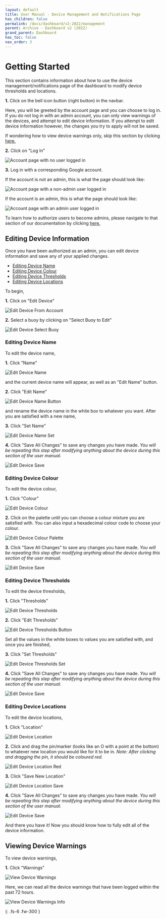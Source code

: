 ```yaml
---  
layout: default  
title: User Manual - Device Management and Notifications Page
has_children: false  
permalink: /docs/dashboard/v2-2022/management  
parent: Archive - Dashboard v2 (2022)
grand_parent: Dashboard
has_toc: false
nav_order: 3
---  
```


# Getting Started 

This section contains information about how to use the device management/notifications page of the dashboard to modify device thresholds and locations.

**1.** Click on the bell icon button (right button) in the navbar.

Here, you will be greeted by the account page and you can choose to log in. If you do not log in with an admin account, you can only view warnings of the devices, and attempt to edit device information. If you attempt to edit device information however, the changes you try to apply will not be saved.

If wondering how to view device warnings only, skip this section by clicking [here.](#viewing-device-warnings)

**2.** Click on "Log In"

![Account page with no user logged in](https://github.com/BCIT-Reseach-Long-Term-ISSP/bcit-reseach-long-term-issp.github.io/blob/master/dashboard/assets/Account1NotLoggedIn.png?raw=true "Account page with no user logged in")

**3.** Log in with a corresponding Google account. 

If the account is not an admin, this is what the page should look like:

![Account page with a non-admin user logged in](https://github.com/BCIT-Reseach-Long-Term-ISSP/bcit-reseach-long-term-issp.github.io/blob/master/dashboard/assets/Account2NonAdmin.png?raw=true "Account page with a non-admin user logged in")

If the account is an admin, this is what the page should look like:

![Account page with an admin user logged in](https://github.com/BCIT-Reseach-Long-Term-ISSP/bcit-reseach-long-term-issp.github.io/blob/master/dashboard/assets/Account6Admin.png?raw=true "Account page with an admin user logged in")

To learn how to authorize users to become admins, please navigate to that section of our documentation by clicking [here.](https://bcit-reseach-long-term-issp.github.io/docs/dashboard/firestore#making-a-user-an-admin-for-the-dashboard)


## Editing Device Information

Once you have been authorized as an admin, you can edit device information and save any of your applied changes.

- [Editing Device Name](#editing-device-name)
- [Editing Device Colour](#editing-device-colour)
- [Editing Device Thresholds](#editing-device-thresholds)
- [Editing Device Locations](#editing-device-locations)

To begin,

**1.** Click on "Edit Device"

![Edit Device From Account](https://github.com/BCIT-Reseach-Long-Term-ISSP/bcit-reseach-long-term-issp.github.io/blob/master/dashboard/assets/EditDeviceFromAccount.png?raw=true "Edit Device From Account")

**2.** Select a buoy by clicking on "Select Buoy to Edit"

![Edit Device Select Buoy](https://github.com/BCIT-Reseach-Long-Term-ISSP/bcit-reseach-long-term-issp.github.io/blob/master/dashboard/assets/EditDeviceSelectBuoy.png?raw=true "Edit Device Select Buoy")

### Editing Device Name

To edit the device name, 

**1.** Click "Name"

![Edit Device Name](https://github.com/BCIT-Reseach-Long-Term-ISSP/bcit-reseach-long-term-issp.github.io/blob/master/dashboard/assets/EditDeviceName.png?raw=true "Edit Device Name")

and the current device name will appear, as well as an "Edit Name" button.

**2.** Click "Edit Name"

![Edit Device Name Button](https://github.com/BCIT-Reseach-Long-Term-ISSP/bcit-reseach-long-term-issp.github.io/blob/master/dashboard/assets/EditDeviceNameButton.png?raw=true "Edit Device Name Button")

and rename the device name in the white box to whatever you want. After you are satisfied with a new name, 

**3.** Click "Set Name"

![Edit Device Name Set](https://github.com/BCIT-Reseach-Long-Term-ISSP/bcit-reseach-long-term-issp.github.io/blob/master/dashboard/assets/EditDeviceNameSet.png?raw=true "Edit Device Name Set")


**4.** Click "Save All Changes" to save any changes you have made. *You will be repeating this step after modifying anything about the device during this section of the user manual.*

![Edit Device Save](https://github.com/BCIT-Reseach-Long-Term-ISSP/bcit-reseach-long-term-issp.github.io/blob/master/dashboard/assets/EditDeviceSave.png?raw=true "Edit Device Save")

### Editing Device Colour

To edit the device colour,

**1.** Click "Colour"

![Edit Device Colour](https://github.com/BCIT-Reseach-Long-Term-ISSP/bcit-reseach-long-term-issp.github.io/blob/master/dashboard/assets/EditDeviceColour.png?raw=true "Edit Device Colour")

**2.** Click on the palette until you can choose a colour mixture you are satisfied with. You can also input a hexadecimal colour code to choose your colour.

![Edit Device Colour Palette](https://github.com/BCIT-Reseach-Long-Term-ISSP/bcit-reseach-long-term-issp.github.io/blob/master/dashboard/assets/EditDeviceColourPalette.png?raw=true "Edit Device Colour Palette")

**3.** Click "Save All Changes" to save any changes you have made. *You will be repeating this step after modifying anything about the device during this section of the user manual.*

![Edit Device Save](https://github.com/BCIT-Reseach-Long-Term-ISSP/bcit-reseach-long-term-issp.github.io/blob/master/dashboard/assets/EditDeviceSave.png?raw=true "Edit Device Save")

### Editing Device Thresholds

To edit the device thresholds,

**1.** Click "Thresholds"

![Edit Device Thresholds](https://github.com/BCIT-Reseach-Long-Term-ISSP/bcit-reseach-long-term-issp.github.io/blob/master/dashboard/assets/EditDeviceThresholds.png?raw=true "Edit Device Thresholds")

**2.** Click "Edit Thresholds"

![Edit Device Thresholds Button](https://github.com/BCIT-Reseach-Long-Term-ISSP/bcit-reseach-long-term-issp.github.io/blob/master/dashboard/assets/EditDeviceThresholdsButton.png?raw=true "Edit Device Thresholds Button")

Set all the values in the white boxes to values you are satisfied with, and once you are finished, 

**3.** Click "Set Thresholds"

![Edit Device Thresholds Set](https://github.com/BCIT-Reseach-Long-Term-ISSP/bcit-reseach-long-term-issp.github.io/blob/master/dashboard/assets/EditDeviceThresholdsSet.png?raw=true "Edit Device Thresholds Set")

**4.** Click "Save All Changes" to save any changes you have made. *You will be repeating this step after modifying anything about the device during this section of the user manual.*

![Edit Device Save](https://github.com/BCIT-Reseach-Long-Term-ISSP/bcit-reseach-long-term-issp.github.io/blob/master/dashboard/assets/EditDeviceSave.png?raw=true "Edit Device Save")

### Editing Device Locations

To edit the device locations, 

**1.** Click "Location"

![Edit Device Location](https://github.com/BCIT-Reseach-Long-Term-ISSP/bcit-reseach-long-term-issp.github.io/blob/master/dashboard/assets/EditDeviceLocation.png?raw=true "Edit Device Location")

**2.** Click and drag the pin/marker (looks like an O with a point at the bottom) to whatever new location you would like for it to be in. *Note: After clicking and dragging the pin, it should be coloured red.*

![Edit Device Location Red](https://github.com/BCIT-Reseach-Long-Term-ISSP/bcit-reseach-long-term-issp.github.io/blob/master/dashboard/assets/EditDeviceLocationRed.png?raw=true "Edit Device Location Red")

**3.** Click "Save New Location"

![Edit Device Location Save](https://github.com/BCIT-Reseach-Long-Term-ISSP/bcit-reseach-long-term-issp.github.io/blob/master/dashboard/assets/EditDeviceLocationSave.png?raw=true "Edit Device Location Save")

**4.** Click "Save All Changes" to save any changes you have made. *You will be repeating this step after modifying anything about the device during this section of the user manual.*

![Edit Device Save](https://github.com/BCIT-Reseach-Long-Term-ISSP/bcit-reseach-long-term-issp.github.io/blob/master/dashboard/assets/EditDeviceSave.png?raw=true "Edit Device Save")

And there you have it! Now you should know how to fully edit all of the device information.

## Viewing Device Warnings

To view device warnings,

**1.** Click "Warnings"

![View Device Warnings](https://github.com/BCIT-Reseach-Long-Term-ISSP/bcit-reseach-long-term-issp.github.io/blob/master/dashboard/assets/ViewDeviceWarnings.png?raw=true "View Device Warnings")

Here, we can read all the device warnings that have been logged within the past 72 hours. 

![View Device Warnings Info](https://github.com/BCIT-Reseach-Long-Term-ISSP/bcit-reseach-long-term-issp.github.io/blob/master/dashboard/assets/ViewDeviceWarningsInfo.png?raw=true "View Device Warnings Info")

{: .fs-6 .fw-300 }
